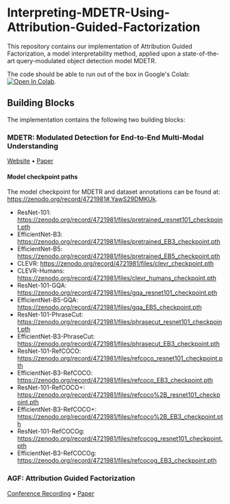 # Interpreting-MDETR-Using-Attribution-Guided-Factorization

This repository contains our implementation of Attribution Guided Factorization, a model interpretability method, applied upon a state-of-the-art query-modulated object detection model MDETR.

The code should be able to run out of the box in Google's Colab: [![Open In Colab](https://colab.research.google.com/assets/colab-badge.svg)](https://colab.research.google.com/github/RU-CS535-ADOX/Interpreting-MDETR-Using-Attribution-Guided-Factorization/blob/main/demo.ipynb).

## Building Blocks

The implementation contains the following two building blocks:

### MDETR: Modulated Detection for End-to-End Multi-Modal Understanding

[Website](https://ashkamath.github.io/mdetr_page/) • [Paper](https://arxiv.org/abs/2104.12763)

#### Model checkpoint paths

The model checkpoint for MDETR and dataset annotations can be found at: <https://zenodo.org/record/4721981#.YawS29DMKUk>.

- ResNet-101: <https://zenodo.org/record/4721981/files/pretrained_resnet101_checkpoint.pth>
- EfficientNet-B3: <https://zenodo.org/record/4721981/files/pretrained_EB3_checkpoint.pth>
- EfficientNet-B5: <https://zenodo.org/record/4721981/files/pretrained_EB5_checkpoint.pth>
- CLEVR: <https://zenodo.org/record/4721981/files/clevr_checkpoint.pth>
- CLEVR-Humans: <https://zenodo.org/record/4721981/files/clevr_humans_checkpoint.pth>
- ResNet-101-GQA: <https://zenodo.org/record/4721981/files/gqa_resnet101_checkpoint.pth>
- EfficientNet-B5-GQA: <https://zenodo.org/record/4721981/files/gqa_EB5_checkpoint.pth>
- ResNet-101-PhraseCut: <https://zenodo.org/record/4721981/files/phrasecut_resnet101_checkpoint.pth>
- EfficientNet-B3-PhraseCut: <https://zenodo.org/record/4721981/files/phrasecut_EB3_checkpoint.pth>
- ResNet-101-RefCOCO: <https://zenodo.org/record/4721981/files/refcoco_resnet101_checkpoint.pth>
- EfficientNet-B3-RefCOCO: <https://zenodo.org/record/4721981/files/refcoco_EB3_checkpoint.pth>
- ResNet-101-RefCOCO+: <https://zenodo.org/record/4721981/files/refcoco%2B_resnet101_checkpoint.pth>
- EfficientNet-B3-RefCOCO+: <https://zenodo.org/record/4721981/files/refcoco%2B_EB3_checkpoint.pth>
- ResNet-101-RefCOCOg: <https://zenodo.org/record/4721981/files/refcocog_resnet101_checkpoint.pth>
- EfficientNet-B3-RefCOCOg: <https://zenodo.org/record/4721981/files/refcocog_EB3_checkpoint.pth>

### AGF: Attribution Guided Factorization

[Conference Recording](https://slideslive.com/38949126/visualization-of-supervised-and-selfsupervised-neural-networks-via-attribution-guided-factorization) • [Paper](https://arxiv.org/abs/2012.02166)

